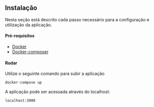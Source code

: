 ## Instalação
  Nesta seção está descrito cada passo necessário para a configuração e utilização da aplicação.

#### Pré-requisitos
  * [Docker](https://www.docker.com/get-docker)
  * [Docker-composer](https://docs.docker.com/compose/install/#install-compose)

#### Rodar 

  Utilize o seguinte comando para subir a aplicação
  ```bash
  docker-compose up
  ```

  A aplicação pode ser acessada através do localhost:
  ```
  localhost:3000
  ```